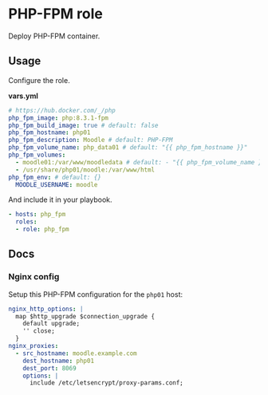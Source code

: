 # PHP-FPM role

Deploy PHP-FPM container.

## Usage

Configure the role.

**vars.yml**

```yml
# https://hub.docker.com/_/php
php_fpm_image: php:8.3.1-fpm
php_fpm_build_image: true # default: false
php_fpm_hostname: php01
php_fpm_description: Moodle # default: PHP-FPM
php_fpm_volume_name: php_data01 # default: "{{ php_fpm_hostname }}"
php_fpm_volumes:
  - moodle01:/var/www/moodledata # default: - "{{ php_fpm_volume_name }}:/var/www/html"
  - /usr/share/php01/moodle:/var/www/html
php_fpm_env: # default: {}
  MOODLE_USERNAME: moodle
```

And include it in your playbook.

```yml
- hosts: php_fpm
  roles:
  - role: php_fpm
```

## Docs

### Nginx config

Setup this PHP-FPM configuration for the `php01` host:

```yaml
nginx_http_options: |
  map $http_upgrade $connection_upgrade {
    default upgrade;
    '' close;
  }
nginx_proxies:
  - src_hostname: moodle.example.com
    dest_hostname: php01
    dest_port: 8069
    options: |
      include /etc/letsencrypt/proxy-params.conf;          
```
